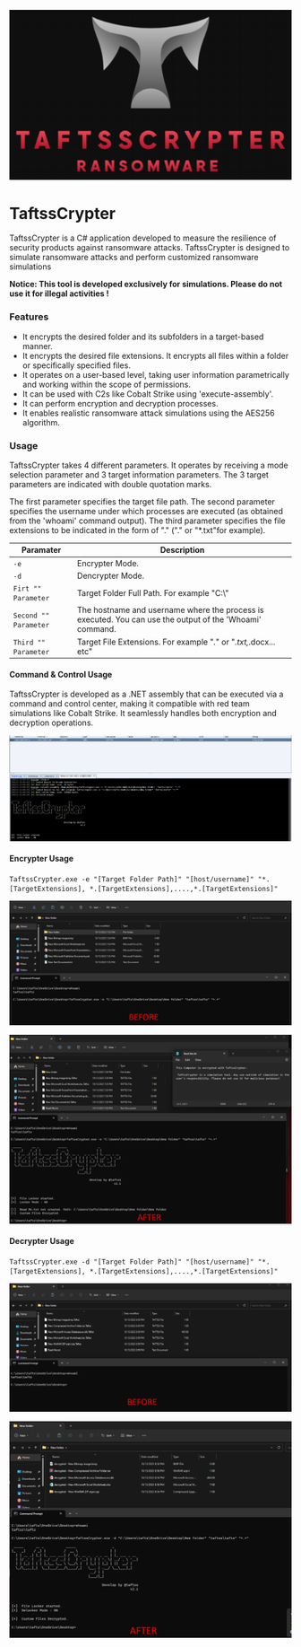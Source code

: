 

<p align="center">
 <img src="https://github.com/taftss/TaftssCrypter/blob/master/TaftssCrypter.png" alt="alt text" >  
</p>

# TaftssCrypter

TaftssCrypter is a C# application developed to measure the resilience of security products against ransomware attacks. TaftssCrypter is designed to simulate ransomware attacks and perform customized ransomware simulations

<b>Notice: This tool is developed exclusively for simulations. Please do not use it for illegal activities !</b>

### Features

- It encrypts the desired folder and its subfolders in a target-based manner.
- It encrypts the desired file extensions. It encrypts all files within a folder or specifically specified files.
- It operates on a user-based level, taking user information parametrically and working within the scope of permissions.
- It can be used with C2s like Cobalt Strike using 'execute-assembly'.
- It can perform encryption and decryption processes.
- It enables realistic ransomware attack simulations using the AES256 algorithm.

### Usage
TaftssCrypter takes 4 different parameters. It operates by receiving a mode selection parameter and 3 target information parameters. The 3 target parameters are indicated with double quotation marks.

The first parameter specifies the target file path. The second parameter specifies the username under which processes are executed (as obtained from the 'whoami' command output). The third parameter specifies the file extensions to be indicated in the form of "." ("." or "*.txt"for example).

| Paramater | Description                    |
| ------------- | ------------------------------ |
| `-e`      | Encrypter Mode.       |
| `-d`   | Dencrypter Mode.      |
| `Firt "" Parameter`   | Target Folder Full Path. For example "C:\\\"      |
| `Second "" Parameter`   | The hostname and username where the process is executed. You can use the output of the 'Whoami' command.     |
| `Third "" Parameter`   | Target File Extensions. For example "*.*" or "*.txt,*.docx... etc"      |


#### Command & Control Usage
TaftssCrypter is developed as a .NET assembly that can be executed via a command and control center, making it compatible with red team simulations like Cobalt Strike. It seamlessly handles both encryption and decryption operations.

![Command & Control](https://github.com/taftss/TaftssCrypter/blob/master/TaftssCrypter%20C2.png)

#### Encrypter Usage
`TaftssCrypter.exe -e "[Target Folder Path]" "[host/username]" "*.[TargetExtensions], *.[TargetExtensions],....,*.[TargetExtensions]"`

![Before Encryption](https://github.com/taftss/TaftssCrypter/blob/master/TaftssCrypter%20E1.png)

![After Encryption](https://github.com/taftss/TaftssCrypter/blob/master/TaftssCrypter%20E2.png)

#### Decrypter Usage
`TaftssCrypter.exe -d "[Target Folder Path]" "[host/username]" "*.[TargetExtensions], *.[TargetExtensions],....,*.[TargetExtensions]"`

![Before Decryption](https://github.com/taftss/TaftssCrypter/blob/master/TaftssCrypter%20D1.png)

<div style="text-align: center;">
         <img src="https://github.com/taftss/TaftssCrypter/blob/master/TaftssCrypter%20D2.png" alt="alt text" class="center">
      </div>



